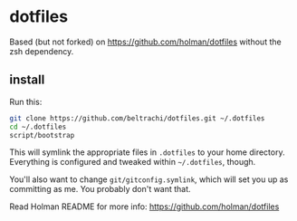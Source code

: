 # dotfiles

Based (but not forked) on https://github.com/holman/dotfiles without the zsh dependency.

## install

Run this:

```sh
git clone https://github.com/beltrachi/dotfiles.git ~/.dotfiles
cd ~/.dotfiles
script/bootstrap
```

This will symlink the appropriate files in `.dotfiles` to your home directory.
Everything is configured and tweaked within `~/.dotfiles`, though.

You'll also want to change `git/gitconfig.symlink`, which will set you up as
committing as me. You probably don't want that.

Read Holman README for more info: https://github.com/holman/dotfiles
